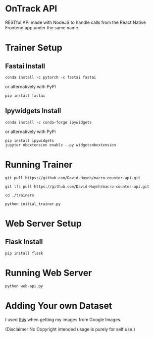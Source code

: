 # OnTrack API
RESTful API made with NodeJS to handle calls from the React Native Frontend app under the same name. 


# Trainer Setup

## __Fastai Install__
```
conda install -c pytorch -c fastai fastai
```
or alternatively with PyPI
```
pip install fastai
```

## __Ipywidgets Install__
```
conda install -c conda-forge ipywidgets
```
or alternatively with PyPi
```
pip install ipywidgets
jupyter nbextension enable --py widgetsnbextension
```

# Running Trainer
```
git pull https://github.com/David-Huynh/macro-counter-api.git
```
```
git lfs pull https://github.com/David-Huynh/macro-counter-api.git
```
```
cd ./trainers
```
```
python initial_trainer.py
```
# Web Server Setup
## __Flask Install__
```
pip install flask
```
# Running Web Server
```
python web-api.py
```

# Adding Your own Dataset
I used [this](https://debuggercafe.com/create-your-own-deep-learning-image-dataset/) when getting my images from Google Images.



(Disclaimer No Copyright intended usage is purely for self use.)
